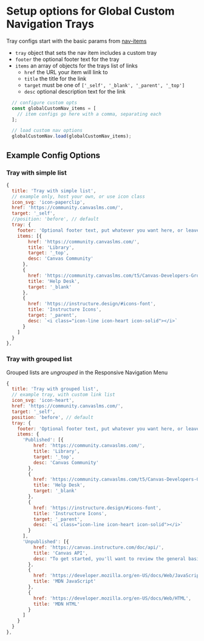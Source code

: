 # Setup options for Global Custom Navigation Trays

Tray configs start with the basic params from [nav-items](/docs/nav-items.md)

- `tray` object that sets the nav item includes a custom tray
- `footer` the optional footer text for the tray
- `items` an array of objects for the trays list of links
  - `href` the URL your item will link to
  - `title` the title for the link 
  - `target` must be one of `['_self', '_blank', '_parent', '_top']`
  - `desc` optional description text for the link

```js
  // configure custom opts
  const globalCustomNav_items = [
    // item configs go here with a comma, separating each
  ];

  // load custom nav options
  globalCustomNav.load(globalCustomNav_items);
```

## Example Config Options

### Tray with simple list
```js
{
  title: 'Tray with simple list',
  // example only, host your own, or use icon class
  icon_svg: 'icon-paperclip',
  href: 'https://community.canvaslms.com/',
  target: '_self',
  //position: 'before', // default
  tray: {
    footer: 'Optional footer text, put whatever you want here, or leave it blank.',
    items: [{
        href: 'https://community.canvaslms.com/',
        title: 'Library',
        target: '_top',
        desc: 'Canvas Community'
      },
      {
        href: 'https://community.canvaslms.com/t5/Canvas-Developers-Group/gh-p/developers',
        title: 'Help Desk',
        target: '_blank'
      },
      {
        href: 'https://instructure.design/#icons-font',
        title: 'Instructure Icons',
        target: '_parent',
        desc: `<i class="icon-line icon-heart icon-solid"></i>`
      }
    ]
  }
},
```

### Tray with grouped list
Grouped lists are _ungrouped_ in the Responsive Navigation Menu
```js
{
  title: 'Tray with grouped list',
  // example tray, with custom link list
  icon_svg: 'icon-heart',
  href: 'https://community.canvaslms.com/',
  target: '_self',
  position: 'before', // default
  tray: {
    footer: 'Optional footer text, put whatever you want here, or leave it blank.',
    items: {
      'Published': [{
          href: 'https://community.canvaslms.com/',
          title: 'Library',
          target: '_top',
          desc: 'Canvas Community'
        },
        {
          href: 'https://community.canvaslms.com/t5/Canvas-Developers-Group/gh-p/developers',
          title: 'Help Desk',
          target: '_blank'
        },
        {
          href: 'https://instructure.design/#icons-font',
          title: 'Instructure Icons',
          target: '_parent',
          desc: `<i class="icon-line icon-heart icon-solid"></i>`
        }
      ],
      'Unpublished': [{
          href: 'https://canvas.instructure.com/doc/api/',
          title: 'Canvas API',
          desc: "To get started, you'll want to review the general basics"
        },
        {
          href: 'https://developer.mozilla.org/en-US/docs/Web/JavaScript',
          title: 'MDN JavaScript'
        },
        {
          href: 'https://developer.mozilla.org/en-US/docs/Web/HTML',
          title: 'MDN HTML'
        }
      ]
    }
  }
},
```